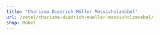 ```yaml
---
title: "Charisma Diedrich Müller Massivholzmöbel"
url: /zetel/charisma-diedrich-mueller-massivholzmoebel/
shop: Möbel
---
```

